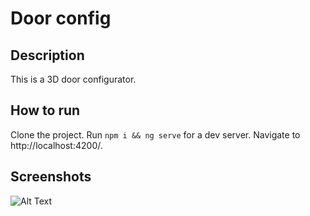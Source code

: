 # Door config

## Description
This is a 3D door configurator.

## How to run

Clone the project. Run `npm i && ng serve` for a dev server. Navigate to http://localhost:4200/.

## Screenshots


![Alt Text](https://github.com/MargaretaGalaju/University-Application-Management-System-Frontend/blob/main/src/assets/images/readme/doorconfig.jpg)
